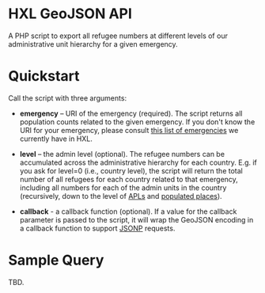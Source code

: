 # HXL GeoJSON API

A PHP script to export all refugee numbers at different levels of our administrative unit hierarchy for a given emergency.

# Quickstart

Call the script with three arguments:

* **emergency** – URI of the emergency (required). The script returns all population counts related to the given emergency. If you don't know the URI for your emergency, please consult [this list of emergencies](http://sparql.carsten.io/?query=prefix%20hxl%3A%20%3Chttp%3A//hxl.humanitarianresponse.info/ns/%23%3E%0A%0ASELECT%20*%20WHERE%20%7B%0A%20%20%3Femergency%20a%20hxl%3AEmergency%20%3B%0A%20%20%20%20%20%20%20%20%20%20%20%20%20hxl%3AcommonTitle%20%3Ftitle%20.%0A%7D&endpoint=http%3A//hxl.humanitarianresponse.info/sparql) we currently have in HXL. 

* **level** – the admin level (optional). The refugee numbers can be accumulated across the administrative hierarchy for each country. E.g. if you ask for level=0 (i.e., country level), the script will return the total number of all refugees for each country related to that emergency, including all numbers for each of the admin units in the country (recursively, down to the level of [APLs](http://hxl.humanitarianresponse.info/ns/#APL) and [populated places](http://hxl.humanitarianresponse.info/ns/#PopulatedPlace)). 

* **callback** - a callback function (optional). If a value for the callback parameter is passed to the script, it will wrap the GeoJSON encoding in a callback function to support [JSONP](http://en.wikipedia.org/wiki/JSONP) requests.

# Sample Query
TBD.

